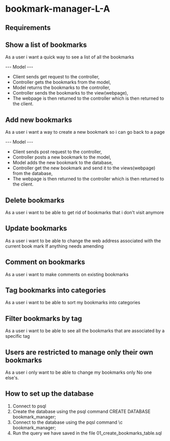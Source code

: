 # bookmark-manager-L-A

Requirements
------------

Show a list of bookmarks
------------------------
As a user i want a quick way to see a list of all the bookmarks

--- Model ---
- Client sends get request to the controller,
- Controller gets the bookmarks from the model,
- Model returns the bookmarks to the controller,
- Controller sends the bookmarks to the view(webpage),
- The webpage is then returned to the controller which is then returned to the client.

Add new bookmarks
-----------------
As a user i want a way to create a new bookmark so i can go back to a page

--- Model ---
- Client sends post request to the controller,
- Controller posts a new bookmark to the model,
- Model adds the new bookmark to the database,
- Controller get the new bookmark and send it to the views(webpage) from the database,
- The webpage is then returned to the controller which is then returned to the client.

Delete bookmarks
----------------
As a user i want to be able to get rid of bookmarks that i don't visit anymore


Update bookmarks
----------------
As a user i want to be able to change the web address associated with the current book mark
If anything needs amending


Comment on bookmarks
--------------------
As a user i want to make comments on existing bookmarks


Tag bookmarks into categories
-----------------------------
As a user i want to be able to sort my bookmarks into categories


Filter bookmarks by tag
-----------------------
As a user i want to be able to see all the bookmarks that are associated by a specific tag


Users are restricted to manage only their own bookmarks
-------------------------------------------------------
As a user i only want to be able to change my bookmarks only
No one else's.

How to set up the database
--------------------------

1. Connect to psql
2. Create the database using the psql command CREATE DATABASE bookmark_manager;
3. Connect to the database using the pqsl command \c bookmark_manager;
4. Run the query we have saved in the file 01_create_bookmarks_table.sql
